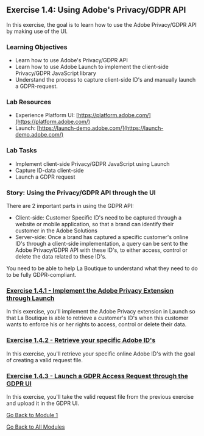 ## Exercise 1.4: Using Adobe's Privacy/GDPR API
In this exercise, the goal is to learn how to use the Adobe Privacy/GDPR API by making use of the UI.

### Learning Objectives

- Learn how to use Adobe's Privacy/GDPR API
- Learn how to use Adobe Launch to implement the client-side Privacy/GDPR JavaScript library
- Understand the process to capture client-side ID's and manually launch a GDPR-request.

### Lab Resources

- Experience Platform UI: [https://platform.adobe.com/](https://platform.adobe.com/)
- Launch: [https://launch-demo.adobe.com/](https://launch-demo.adobe.com/)

### Lab Tasks

- Implement client-side Privacy/GDPR JavaScript using Launch
- Capture ID-data client-side
- Launch a GDPR request

### Story: Using the Privacy/GDPR API through the UI

There are 2 important parts in using the GDPR API:

  * Client-side: Customer Specific ID's need to be captured through a website or mobile application, so that a brand can identify their customer in the Adobe Solutions
  * Server-side: Once a brand has captured a specific customer's online ID's through a client-side implementation, a query can be sent to the Adobe Privacy/GDPR API with these ID's, to either access, control or delete the data related to these ID's.

You need to be able to help La Boutique to understand what they need to do to be fully GDPR-compliant.

### [Exercise 1.4.1 - Implement the Adobe Privacy Extension through Launch](https://git.corp.adobe.com/vangeluw/platformenablement/blob/master/module1/gdpr/ex1.md)

In this exercise, you'll implement the Adobe Privacy extension in Launch so that La Boutique is able to retrieve a customer's ID's when this customer wants to enforce his or her rights to access, control or delete their data.

### [Exercise 1.4.2 - Retrieve your specific Adobe ID's](https://git.corp.adobe.com/vangeluw/platformenablement/blob/master/module1/gdpr/ex2.md)

In this exercise, you'll retrieve your specific online Adobe ID's with the goal of creating a valid request file.

### [Exercise 1.4.3 - Launch a GDPR Access Request through the GDPR UI](https://git.corp.adobe.com/vangeluw/platformenablement/blob/master/module1/gdpr/ex3.md)

In this exercise, you'll take the valid request file from the previous exercise and upload it in the GDPR UI.

[Go Back to Module 1](../README.md)

[Go Back to All Modules](/../../)





